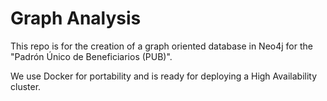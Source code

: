 # Graph Analysis
This repo is for the creation of a graph oriented database in Neo4j for the "Padrón Único de Beneficiarios (PUB)".

We use Docker for portability and is ready for deploying a High Availability cluster.
